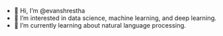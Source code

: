 - 👋 Hi, I’m @evanshrestha
- 👀 I’m interested in data science, machine learning, and deep learning.
- 🌱 I’m currently learning about natural language processing.

<!---
evanshrestha/evanshrestha is a ✨ special ✨ repository because its `README.md` (this file) appears on your GitHub profile.
You can click the Preview link to take a look at your changes.
--->
